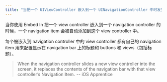 ```yaml
---
title: "当把一个 UIViewController 嵌入到一个 UINavigationController 中时发生了什么"
---
```


当你使用 Embed In 把一个 view controller 嵌入到一个 navigation controller 的时候，一个 navigation item 会被自动添加到这个 view controller 中。

每个被嵌入到 navigation controller 中的 view controller 都有自己的 navigation item 用来配置显示在 navigation bar 上的标题和 buttons 和 views（包括标题）。

> When the navigation controller slides a new view controller into the screen, it replaces the contents of the navigation bar with that view controller’s Navigation Item. 
> -- iOS Apprentice